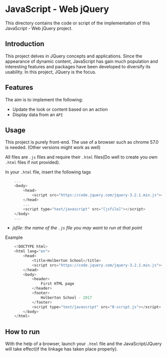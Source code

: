 # JavaScript - Web jQuery
This directory contains the code or script of the implementation of this JavaScript - Web jQuery project.

## Introduction
This project delves in JQuery concepts and applications.
Since the appearance of dynamic content, JavaScript has gain much population and interesting features and packages have been developed to diversify its usability.
In this project, JQuery is the focus.

## Features
The aim is to implement the following:
* Update the look or content based on an action
* Display data from an `API`

## Usage
This project is purely front-end. The use of a browser such as chrome 57.0 is needed. (Other versions might work as well)

All files are `.js` files and require their `.html` files(Do well to create you own `.html` files if not provided).

In your `.html` file, insert the following tags
```js
    ...
    <body>
        <head>
            <script src="https://code.jquery.com/jquery-3.2.1.min.js"></script>
        </head>
        ...
        <script type="text/javascript" src="[jsfile]"></script>
    </body>
    ...
```
* *jsfile: the name of the `.js` file you may want to run at that point*

Example
```js
    <!DOCTYPE html>
    <html lang="en">
        <head>
            <title>Holberton School</title>
            <script src="https://code.jquery.com/jquery-3.2.1.min.js"></script>
        </head>
        <body>
            <header> 
                First HTML page
            </header>
            <footer>
                Holberton School - 2017
            </footer>
            <script type="text/javascript" src="0-script.js"></script>
        </body>
    </html>
```

## How to run
With the help of a browser, launch your `.html` file and the JavaScript/JQuery will take effect(if the linkage has taken place properly).
